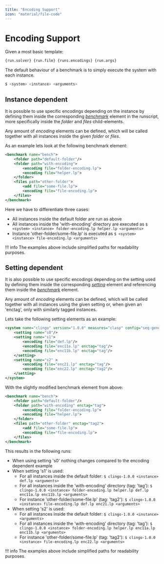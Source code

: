 ```yaml
---
title: "Encoding Support"
icon: "material/file-code"
---
```


# Encoding Support

Given a most basic template:
```bash
{run.solver} {run.file} {runs.encodings} {run.args}
```
The default behaviour of a benchmark is to simply execute the system with each instance.

```bash
$ <system> <instance> <arguments>
```

## Instance dependent

It is possible to use specific encodings depending on the instance by defining them inside the corresponding [*benchmark*](../getting_started/bgen/runscript.md#benchmarkinstances) element in the runscript, more specifically inside the *folder* and *files* child-elements.

Any amount of *encoding* elements can be defined, which will be called together with all instances inside the given *folder* or *files*.

As an example lets look at the following benchmark element:
```xml
<benchmark name="bench">
    <folder path="default-folder"/>
    <folder path="with-encoding">
        <encoding file="folder-encoding.lp">
        <encoding file="helper.lp">
    </folder>
    <files path="other-folder">
        <add file="some-file.lp">
        <encoding file="file-encoding.lp">
    </files>
</benchmark>
```
Here we have to differentiate three cases:

- All instances inside the default folder are run as above
- All instances inside the 'with-encoding' directory are executed as
 `$ <system> <instance> folder-encoding.lp helper.lp <arguments>`
- Instance 'other-folder/some-file.lp' is executed as
 `$ <system> <instance> file-encoding.lp <arguments>`

!!! info
    The examples above include simplified paths for readability purposes.


## Setting dependent

It is also possible to use specific encodings depending on the setting used by defining them inside the corresponding [*setting*](../getting_started/bgen/runscript.md#setting) element and referencing them inside the [*benchmark*](../getting_started/bgen/runscript.md#benchmarkinstances) element.

Any amount of *encoding* elements can be defined, which will be called together with all instances using the given setting or, when given an 'enctag', only with similarly tagged instances.

Lets take the following setting elements as an example:
```xml
<system name="clingo" version="1.0.0" measures="clasp" config="seq-generic">
    <setting name="s0"/>
    <setting name="s1">
        <encoding file="def.lp"/>
        <encoding file="enc11a.lp" enctag="tag"/>
        <encoding file="enc11b.lp" enctag="tag"/>
    </setting>
    <setting name="s2" >
        <encoding file="enc21.lp" enctag="tag"/>
        <encoding file="enc22.lp" enctag="tag2"/>
    </setting>
</system>
```
With the slightly modified benchmark element from above:
```xml
<benchmark name="bench">
    <folder path="default-folder"/>
    <folder path="with-encoding" enctag="tag">
        <encoding file="folder-encoding.lp">
        <encoding file="helper.lp">
    </folder>
    <files path="other-folder" enctag="tag2">
        <add file="some-file.lp">
        <encoding file="file-encoding.lp">
    </files>
</benchmark>
```
This results in the following runs:

- When using setting 's0' nothing changes compared to the encoding dependent example
- When setting 's1' is used:
    - For all instances inside the default folder:
    `$ clingo-1.0.0 <instance> def.lp <arguments>`
    - For all instances inside the 'with-encoding' directory (tag: 'tag'):
    `$ clingo-1.0.0 <instance> folder-encoding.lp helper.lp def.lp enc11a.lp enc11b.lp <arguments>`
    - For instance 'other-folder/some-file.lp' (tag: 'tag2'):
    `$ clingo-1.0.0 <instance> file-encoding.lp def.lp enc21.lp <arguments>`
- When setting 's2' is used:
    - For all instances inside the default folder:
    `$ clingo-1.0.0 <instance> <arguments>`
    - For all instances inside the 'with-encoding' directory (tag: 'tag'):
    `$ clingo-1.0.0 <instance> folder-encoding.lp helper.lp enc11a.lp enc11b.lp <arguments>`
    - For instance 'other-folder/some-file.lp' (tag: 'tag2'):
    `$ clingo-1.0.0 <instance> file-encoding.lp enc22.lp <arguments>`

!!! info
    The examples above include simplified paths for readability purposes.
